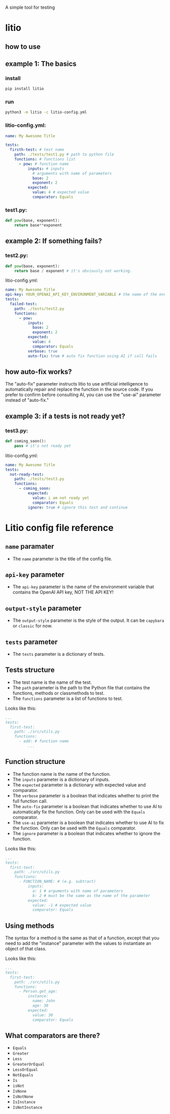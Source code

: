 A simple tool for testing

# litio

## how to use

## example 1: The basics

### install
```bash
pip install litio
```
### run
```bash
python3 -m litio -c litio-config.yml
```

### litio-config.yml:
```yaml
name: My Awesome Title

tests:
  firsth-test: # test name
    path: ./tests/test1.py # path to python file
    functions: # functions list
      - pow: # function name
          inputs: # inputs
            # arguments with name of parameters
            base: 2
            exponent: 2
          expected:
            value: 4 # expected value
            comparator: Equals
```

### test1.py:
```python
def pow(base, exponent):
    return base**exponent
```

## example 2: If something fails?

### test2.py:
```python
def pow(base, exponent):
    return base / exponent # it's obviously not working.
```



litio-config.yml:
```yaml
name: My Awesome Title
api-key: YOUR_OPENAI_API_KEY_ENVIRONMENT_VARIABLE # the name of the environment variable, NOT THE API KEY!
tests:
  failed-test:
    path: ./tests/test2.py
    functions: 
      - pow:
          inputs:
            base: 2
            exponent: 2
          expected:
            value: 4
            comparator: Equals
          verbose: true 
          auto-fix: true # auto fix function using AI if call fails
```

## how auto-fix works?
The "auto-fix" parameter instructs litio to use artificial intelligence to automatically repair and replace the function in the source code. If you prefer to confirm before consulting AI, you can use the "use-ai" parameter instead of "auto-fix."

## example 3: if a tests is not ready yet?

### test3.py:
```python
def coming_soon():
    pass # it's not ready yet
```

litio-config.yml:
```yaml
name: My Awesome Title
tests:
  not-ready-test:
    path: ./tests/test3.py
    functions: 
      - coming_soon:
          expected:
            value: i am not ready yet
            comparator: Equals
          ignore: true # ignore this test and continue
```


# Litio config file reference

## `name` paramater

- The `name` parameter is the title of the config file.

## `api-key` parameter

- The `api-key` parameter is the name of the environment variable that contains the OpenAI API key, NOT THE API KEY!

## `output-style` parameter
- The `output-style` parameter is the style of the output. It can be `capybara` or `classic` for now.

## `tests` parameter

- The `tests` parameter is a dictionary of tests.

## Tests structure

- The test name is the name of the test.
- The `path` parameter is the path to the Python file that contains the functions, methods or classmethods to test.
- The `functions` parameter is a list of functions to test.

Looks like this:
```yaml
...
tests:
  first-test:
    path: ./src/utils.py
    functions:
      - add: # function name
          ...


```

## Function structure

- The function name is the name of the function.
- The `inputs` parameter is a dictionary of inputs.
- The `expected` parameter is a dictionary with expected value and comparator.
- The `verbose` parameter is a boolean that indicates whether to print the full function call.
- The `auto-fix` parameter is a boolean that indicates whether to use AI to automatically fix the function. Only can be used with the `Equals` comparator.
- The `use-ai` parameter is a boolean that indicates whether to use AI to fix the function. Only can be used with the `Equals` comparator.
- The `ignore` parameter is a boolean that indicates whether to ignore the function.

Looks like this:
```yaml
...
tests:
  first-test:
    path: ./src/utils.py
    functions:
      - FUNCTION_NAME: # (e.g. subtract)
          inputs:
            a: 1 # arguments with name of parameters
            b: 2 # must be the same as the name of the parameter
          expected:
            value: -1 # expected value
            comparator: Equals

```

## Using methods

The syntax for a method is the same as that of a function, except that you need to add the "instance" parameter with the values to instantiate an object of that class.

Looks like this:
```yaml
...
tests:
  first-test:
    path: ./src/utils.py
    functions:
      - Person.get_age:
          instance:
            name: John
            age: 30
          expected:
            value: 30
            comparator: Equals

```

## What comparators are there?

- `Equals`
- `Greater`
- `Less`
- `GreaterOrEqual`
- `LessOrEqual`
- `NotEquals`
- `Is`
- `isNot`
- `IsNone`
- `IsNotNone`
- `IsInstance`
- `IsNotInstance`